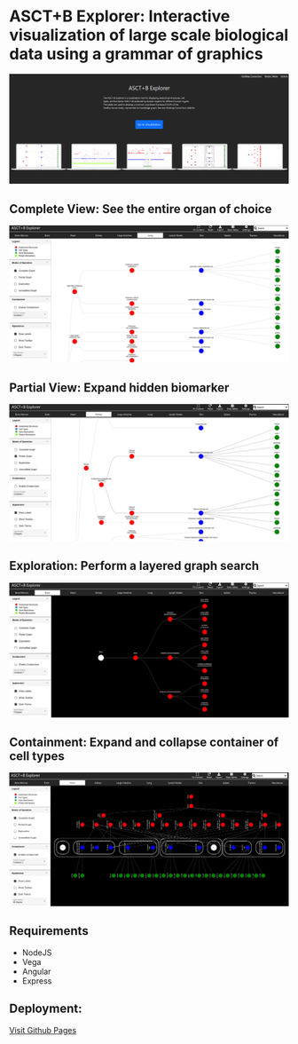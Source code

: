 # ASCT+B Explorer: Interactive visualization of large scale biological data using a grammar of graphics 

![Alt text](/assets/intro.jpg?raw=true "Optional Title")

## Complete View: See the entire organ of choice 

![Alt text](/assets/complete.jpg?raw=true "Optional Title")

## Partial View: Expand hidden biomarker

![Alt text](/assets/partial.jpg?raw=true "Optional Title")

## Exploration: Perform a layered graph search  
 
![Alt text](/assets/exploration.jpg?raw=true "Optional Title")
 
## Containment: Expand and collapse container of cell types 
 
 ![Alt text](/assets/containment.jpg?raw=true "Optional Title")

## Requirements

- NodeJS
- Vega
- Angular
- Express

## Deployment:

[Visit Github Pages](https://chris77x64.github.io/ASCTVIS/)
